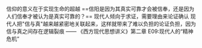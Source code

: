 信仰的意义在于实现生命的超越
==信阳是因为其真实可靠才会被信奉，还是因为人们信奉才被认为是真实可靠的？==
现代人倾向于求证，需要理由来论证确认
现代人把"信与真"越来越紧密地关联起来，这样就带来了难以负担的论证负担，因为信与真之间存在逻辑裂痕
—— 《西方现代思想讲义》第二章 E09:现代人的“精神危机”